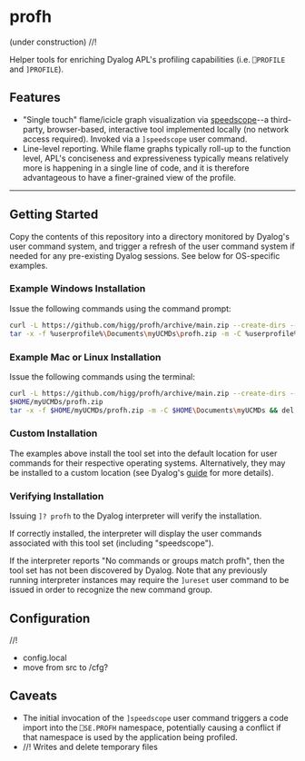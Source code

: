 # profh
(under construction) //!

Helper tools for enriching Dyalog APL's profiling capabilities (i.e. `⎕PROFILE` and `]PROFILE`).

## Features
- "Single touch" flame/icicle graph visualization via [speedscope](https://github.com/jlfwong/speedscope)--a third-party, browser-based, interactive tool implemented locally (no network access required). Invoked via a `]speedscope` user command.
- Line-level reporting. While flame graphs typically roll-up to the function level, APL's conciseness and expressiveness typically means relatively more is happening in a single line of code, and it is therefore advantageous to have a finer-grained view of the profile.

---

## Getting Started

Copy the contents of this repository into a directory monitored by Dyalog's user command system, and trigger a refresh of the user command system if needed for any pre-existing Dyalog sessions. See below for OS-specific examples.

### Example Windows Installation

Issue the following commands using the command prompt:
```bash
curl -L https://github.com/higg/profh/archive/main.zip --create-dirs --output %userprofile%\Documents\myUCMDs\profh.zip
tar -x -f %userprofile%\Documents\myUCMDs\profh.zip -m -C %userprofile%\Documents\myUCMDs && del %userprofile%\Documents\myUCMDs\profh.zip
```

### Example Mac or Linux Installation

Issue the following commands using the terminal:

```bash
curl -L https://github.com/higg/profh/archive/main.zip --create-dirs --output 
$HOME/myUCMDs/profh.zip
tar -x -f $HOME/myUCMDs/profh.zip -m -C $HOME\Documents\myUCMDs && del $HOME\myUCMDs\profh.zip
```

### Custom Installation 

The examples above install the tool set into the default location for user commands for their respective operating systems. Alternatively, they may be installed to a custom location (see Dyalog's [guide](https://docs.dyalog.com/latest/User%20Commands%20User%20Guide.pdf) for more details).

### Verifying Installation

Issuing `]? profh` to the Dyalog interpreter will verify the installation.

If correctly installed, the interpreter will display the user commands associated with this tool set (including "speedscope").

If the interpreter reports "No commands or groups match profh", then the tool set has not been discovered by Dyalog. Note that any previously running interpreter instances may require the `]ureset` user command to be issued in order to recognize the new command group.



## Configuration

//!
- config.local
- move from src to /cfg?

## Caveats
- The initial invocation of the `]speedscope` user command triggers a code import into the `⎕SE.PROFH` namespace, potentially causing a conflict if that namespace is used by the application being profiled.
- //! Writes and delete temporary files
